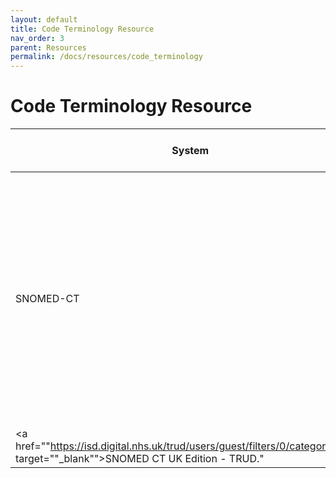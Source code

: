 ```yaml
---
layout: default
title: Code Terminology Resource
nav_order: 3
parent: Resources
permalink: /docs/resources/code_terminology
---
```


# Code Terminology Resource


| System | Lookup files (Box) | Documentation | Source |
| --- | --- | --- | --- |
| SNOMED-CT | [UK Clinical edition](https://hdruk.app.box.com/folder/176837745907)<br><br>[UK Drug extension](https://hdruk.app.box.com/folder/176839090369)<br><br>[Compiled lookup (1 row per concept)](https://hdruk.app.box.com/file/1059733222603) | [SNOMED CT UK Clinical Extension Release Documents](https://nhsengland.kahootz.com/connect.ti/t_c_home/browseFolder?fid=16607376)<br><br>[SNOMED CT UK Drug Extension Release Documents](https://nhsengland.kahootz.com/connect.ti/t_c_home/view?objectId=14540272)<br><br>[SNOMED Glossary, Hierarchy & Semantic Tags](https://hdruk.app.box.com/file/1060661938054)<br><br>[Compilation R code (1 row per concept)](https://hdruk.app.box.com/file/1059735084291) | " |
| <a href=""https://isd.digital.nhs.uk/trud/users/guest/filters/0/categories/26"" target=""_blank"">SNOMED CT UK Edition - TRUD</a>." |





